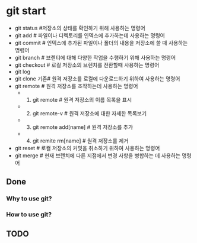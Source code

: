 # git start 
- git status #저장소의 상태를 확인하기 위해 사용하는 명령어  
- git add # 파일이나 디렉토리를 인덱스에 추가하는데 사용하는 명령어 
- git commit # 인덱스에 추가된 파일이나 폴더의 내용을 저장소에 쓸 때 사용하는 명령어 
- git branch # 브렌티에 대해 다양한 작업을 수행하기 위해 사용하는 명령어 
- git checkout # 로컬 저장소의 브렌치를 전환할때 사용하는 명령어 
- git log 
- git clone 기존#  원격 저장소를 로컬에 다운로드하기 위하여 사용하는 명령어 
- git remote # 원격 저장소를 조작하는데 사용하는 명령어 
    - 1. git remote #  원격 저장소의 이름 목록을 표시 
    - 2. git remote-v # 원격 저장소에 대한 자세한 목록보기 
    - 3. git remote add[name] # 원격 저장소를 추가 
    - 4. git remite rm[name] #  원격 저장소를 제거 
- git reset # 로컬 저장소의 커밋을 취소하기 위하여 사용하는 명령어 
- git merge # 현재 브랜치에 다른 지점에서 변경 사항을 병합하는 데 사용하는 명령어 
##  Done 

###  Why to use git?

###  How to use git?

##  TODO
